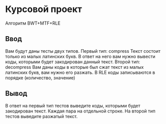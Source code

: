 # Курсовой проект

Алгоритм BWT+MTF+RLE

## Ввод
Вам будут даны тесты двух типов.
Первый тип:
compress
<text>
Текст состоит только из малых латинских букв. В ответ на него вам нужно вывести коды, которыми будет закодирован данный текст.
Второй тип:
decompress
<codes>
Вам даны коды в которые был сжат текст из малых латинских букв, вам нужно его разжать. В RLE коды записываются в порядке (количество, значение)

## Вывод
В ответ на первый тип тестов выведите коды, которыми будет закодирован текст. Каждая пара на отдельной строке.
На второй тип тестов выведите разжатый текст.



